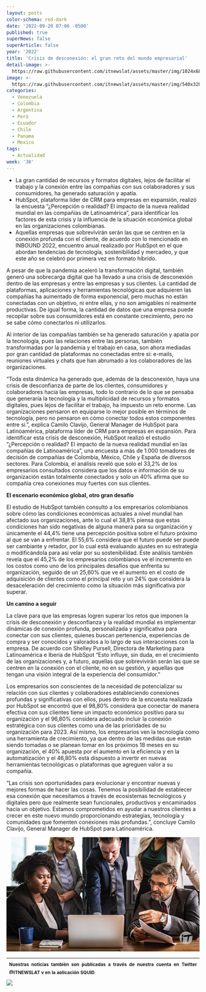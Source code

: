 ```yaml
---
layout: posts
color-schema: red-dark
date: '2022-09-20 07:06 -0500'
published: true
superNews: false
superArticle: false
year: '2022'
title: 'Crisis de desconexión: el gran reto del mundo empresarial'
detail-image: >-
  https://raw.githubusercontent.com/itnewslat/assets/master/img/1024x680/Reunion-Ejecutivos-g.jpg
image: >-
  https://raw.githubusercontent.com/itnewslat/assets/master/img/540x320/Reunion-Ejecutivos-p.jpg
categories:
  - Venezuela
  - Colombia
  - Argentina
  - Perú
  - Ecuador
  - Chile
  - Panama
  - Mexico
tags:
  - Actualidad
week: '38'
---
```

- La gran cantidad de recursos y formatos digitales, lejos de facilitar el trabajo y la conexión entre las compañías con sus colaboradores y sus consumidores, ha generado saturación y apatía.
- HubSpot, plataforma líder de CRM para empresas en expansión, realizó la encuesta “¿Percepción o realidad? El impacto de la nueva realidad mundial en las compañías de Latinoamérica”, para identificar los factores de esta crisis y la influencia de la situación económica global en las organizaciones colombianas.
- Aquellas empresas que sobrevivirán serán las que se centren en la conexión profunda con el cliente, de acuerdo con lo mencionado en INBOUND 2022, encuentro anual realizado por HubSpot en el que abordan tendencias de tecnología, sostenibilidad y mercadeo, y que este año se celebró por primera vez en formato híbrido.

A pesar de que la pandemia aceleró la transformación digital, también generó una sobrecarga digital que ha llevado a una crisis de desconexión dentro de las empresas y entre las empresas y sus clientes. La cantidad de plataformas, aplicaciones y herramientas tecnológicas que adquieren las compañías ha aumentado de forma exponencial, pero muchas no están conectadas con un objetivo, ni entre ellas, y no son amigables ni realmente productivas. De igual forma, la cantidad de datos que una empresa puede recopilar sobre sus consumidores está en constante crecimiento, pero no se sabe cómo conectarlos ni utilizarlos.
 
Al interior de las compañías también se ha generado saturación y apatía por la tecnología, pues las relaciones entre las personas, también transformadas por la pandemia y el trabajo en casa, son ahora mediadas por gran cantidad de plataformas no conectadas entre sí: e-mails, reuniones virtuales y chats que han abrumado a los colaboradores de las organizaciones.
 
“Toda esta dinámica ha generado que, además de la desconexión, haya una crisis de desconfianza de parte de los clientes, consumidores y colaboradores hacia las empresas, todo lo contrario de lo que se pensaba que generaría la tecnología y la multiplicidad de recursos y formatos digitales, pues lejos de facilitar el trabajo, ha impuesto un reto enorme. Las organizaciones pensaron en equiparse lo mejor posible en términos de tecnología, pero no pensaron en cómo conectar todos estos componentes entre sí.”, explica Camilo Clavijo, General Manager de HubSpot para Latinoamérica, plataforma líder de CRM para empresas en expansión.
Para identificar esta crisis de desconexión, HubSpot realizó el estudio “¿Percepción o realidad? El impacto de la nueva realidad mundial en las compañías de Latinoamérica”, una encuesta a más de 1.000 tomadores de decisión de compañías de Colombia, México, Chile y España de diversos sectores. Para Colombia, el análisis reveló que solo el 33,2% de los empresarios consultados considera que los datos e información de su organización están totalmente conectados y solo un 40% afirma que su compañía crea conexiones muy fuertes con sus clientes.
 
**El escenario económico global, otro gran desafío**
 
El estudio de HubSpot también consultó a los empresarios colombianos sobre cómo las condiciones económicas actuales a nivel mundial han afectado sus organizaciones, ante lo cual el 38,8% piensa que estas condiciones han sido negativas de alguna manera para su organización y únicamente el 44,4% tiene una percepción positiva sobre el futuro próximo al que se van a enfrentar. El 55,6% considera que el futuro puede ser puede ser cambiante y retador, por lo cual está evaluando ajustes en su estrategia o modificándola para así velar por su sostenibilidad.
Este análisis también revela que el 45,2% de los empresarios colombianos ve el incremento en los costos como uno de los principales desafíos que enfrenta su organización, seguido de un 25,60% que ve el aumento en el costo de adquisición de clientes como el principal reto y un 24% que considera la desaceleración del crecimiento como la situación más significativa por superar.
 
**Un camino a seguir**
 
La clave para que las empresas logren superar los retos que imponen la crisis de desconexión y desconfianza y la realidad mundial es implementar dinámicas de conexión profunda, personalizada y significativa para conectar con sus clientes, quienes buscan pertenencia, experiencias de compra y ser conocidos y valorados a lo largo de sus interacciones con la empresa. De acuerdo con Shelley Pursell, Directora de Marketing para Latinoamérica e Iberia de HubSpot “Esto influye, sin duda, en el crecimiento de las organizaciones y, a futuro, aquellas que sobrevivirán serán las que se centren en la conexión con el cliente, no en su gestión, y aquellas que tengan una visión integral de la experiencia del consumidor.”
 
Los empresarios son conscientes de la necesidad de potencializar su relación con sus clientes y colaboradores estableciendo conexiones profundas y significativas con ellos, pues dentro de la encuesta realizada por HubSpot se encontró que el 98,80% considera que conectar de manera efectiva con sus clientes tiene un impacto económico positivo para su organización y el 96,80% considera adecuado incluir la conexión estratégica con sus clientes como una de las prioridades de su organización para 2023. Así mismo, los empresarios ven la tecnología como una herramienta de crecimiento, ya que dentro de las medidas que están siendo tomadas o se planean tomar en los próximos 18 meses en su organización, el 40% apuesta por el aumento en la eficiencia y en la automatización y el 46,80% está dispuesto a invertir en nuevas herramientas tecnológicas o plataformas que agreguen valor a su compañía.
 
“Las crisis son oportunidades para evolucionar y encontrar nuevas y mejores formas de hacer las cosas. Tenemos la posibilidad de establecer esa conexión que necesitamos a través de ecosistemas tecnológicos y digitales pero que realmente sean funcionales, productivos y encaminados hacia un objetivo. Estamos comprometidos en ayudar a nuestros clientes a crecer en este nuevo mundo proporcionando estrategias, tecnología y comunidades que fomenten conexiones más profundas.”, concluye Camilo Clavijo, General Manager de HubSpot para Latinoamérica.

![](https://raw.githubusercontent.com/itnewslat/assets/master/img/540x320/Reunion-Ejecutivos-p.jpg)

<table style="height: 42px;" width="569">
<tbody>
<tr>
<td style="text-align: justify;"><sub><strong>Nuestras noticias también son publicadas a través de nuestra cuenta en Twitter <a href="https://twitter.com/itnewslat?lang=es">@ITNEWSLAT</a> y en la aplicación <a href="https://squidapp.co/en/">SQUID</a></strong></sub></td>
</tr>
</tbody>
</table>

<img src="https://tracker.metricool.com/c3po.jpg?hash=56f88a41e39ab42c063cc51676587a04"/>


